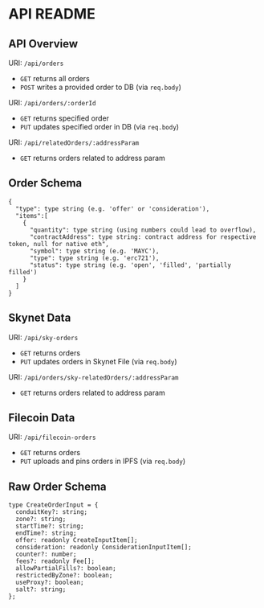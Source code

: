 # API README

## API Overview
URI: `/api/orders`
- `GET` returns all orders
- `POST` writes a provided order to DB (via `req.body`)

URI: `/api/orders/:orderId`
- `GET` returns specified order
- `PUT` updates specified order in DB (via `req.body`)

URI: `/api/relatedOrders/:addressParam`
- `GET` returns orders related to address param


## Order Schema
```
{
  "type": type string (e.g. 'offer' or 'consideration'),
  "items":[
    {
      "quantity": type string (using numbers could lead to overflow),
      "contractAddress": type string: contract address for respective token, null for native eth",
      "symbol": type string (e.g. 'MAYC'),
      "type": type string (e.g. 'erc721'),
      "status": type string (e.g. 'open', 'filled', 'partially filled')
    }
  ]
}
```

## Skynet Data

URI: `/api/sky-orders`
- `GET` returns orders
- `PUT` updates orders in Skynet File (via `req.body`)

URI: `/api/orders/sky-relatedOrders/:addressParam`
- `GET` returns orders related to address param

## Filecoin Data

URI: `/api/filecoin-orders`
- `GET` returns orders
- `PUT` uploads and pins orders in IPFS (via `req.body`)

## Raw Order Schema
```
type CreateOrderInput = {
  conduitKey?: string;
  zone?: string;
  startTime?: string;
  endTime?: string;
  offer: readonly CreateInputItem[];
  consideration: readonly ConsiderationInputItem[];
  counter?: number;
  fees?: readonly Fee[];
  allowPartialFills?: boolean;
  restrictedByZone?: boolean;
  useProxy?: boolean;
  salt?: string;
};
```
